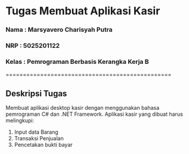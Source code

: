 # Tugas Membuat Aplikasi Kasir 

### Nama    : Marsyavero Charisyah Putra
### NRP     : 5025201122
### Kelas   : Pemrograman Berbasis Kerangka Kerja B

================================================

## Deskripsi Tugas

Membuat aplikasi desktop kasir dengan menggunakan bahasa pemrograman C# dan .NET Framework. Aplikasi kasir yang dibuat harus melingkupi:
1. Input data Barang
2. Transaksi Penjualan
3. Pencetakan bukti bayar
